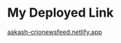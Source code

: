 # My Deployed Link
<a href="https://aakash-crionewsfeed.netlify.app/">aakash-crionewsfeed.netlify.app</a>
